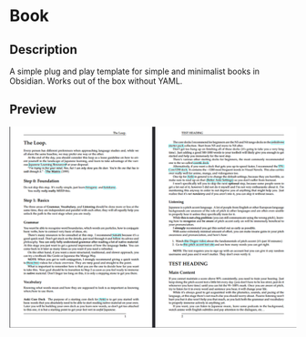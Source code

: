 # Book
## Description
A simple plug and play template for simple and minimalist books in Obsidian. Works out of the box without YAML.
## Preview
<a href="example/book.pdf"> <img src="example/book.png"></a>
